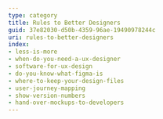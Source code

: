 ```yaml
---
type: category
title: Rules to Better Designers
guid: 37e82030-d50b-4359-96ae-19490978244c
uri: rules-to-better-designers
index:
- less-is-more
- when-do-you-need-a-ux-designer
- software-for-ux-design
- do-you-know-what-figma-is
- where-to-keep-your-design-files
- user-journey-mapping
- show-version-numbers
- hand-over-mockups-to-developers
---
```

 
